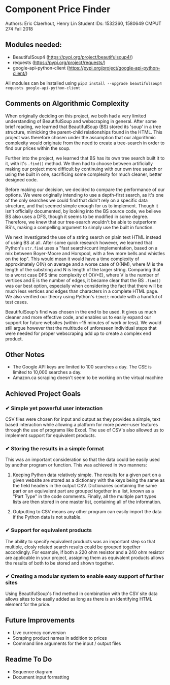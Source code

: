 # Component Price Finder
Authors: Eric Claerhout, Henry Lin
Student IDs: 1532360, 1580649
CMPUT 274 Fall 2018

## Modules needed:
- BeautifulSoup4 (https://pypi.org/project/beautifulsoup4/)
- requests (https://pypi.org/project/requests/)
- google-api-python-client (https://pypi.org/project/google-api-python-client/)

All modules can be installed using
`pip3 install --upgrade beautifulsoup4 requests google-api-python-client`


## Comments on Algorithmic Complexity

When originally deciding on this project, we both had a very limited
understanding of BeautifulSoup and webscraping in general. After some
brief reading, we learned that BeautifulSoup (BS) stored its 'soup' in a
tree structure, mimicking the parent-child relationships found in the
HTML. This project was therefore chosen under the assumption that our
algorithmic complexity would originate from the need to create a
tree-search in order to find our prices within the soup.

Further into the project, we learned that BS has its own tree search
built it to it, with it's `.find()` method. We then had to choose
between artificially making our project more difficult by continuing
with our own tree search or using the built in one, sacrificing some
complexity for much cleaner, better designed code.

Before making our decision, we decided to compare the performance of our
options. We were originally intending to use a depth-first search, as
it's one of the only searches we could find that didn't rely on a
specific data structure, and that seemed simple enough for us to
implement. Though it isn't officially documented, by looking into the BS
source code, we believe BS also uses a DFS, though it seems to be
modified in some degree. Therefore, we knew that our tree-search
wouldn't be able to outperform BS's, making a compelling argument to
simply use the built in function.

We next investigated the use of a string search on plain text HTML
instead of using BS at all. After some quick research however, we
learned that Python's `str.find` uses a "fast search/count
implementation, based on a mix between Boyer-Moore and Horspool, with a
few more bells and whistles on the top". This would mean it would have a
time complexity of approximately O(N) on average and a worse case of
O(NM), where M is the length of the substring and N is length of the
larger string. Comparing that to a worst case DFS time complexity of
O(V+E), where V is the number of vertices and E is the number of edges,
it became clear that the BS `.find()` was our best option, especially
when considering the fact that there will be much less vertices and
edges than characters in a complete HTML page. We also verified our
theory using Python's `timeit` module with a handful of test cases.

BeautifulSoup's find was chosen in the end to be used. It gives us much
cleaner and more effective code, and enables us to easily expand our
support for future websites (within ~15 minutes of work or less). We
would still argue however that the multitude of unforeseen individual
steps that were needed for proper webscraping add up to create a
complex end product.

## Other Notes
- The Google API keys are limited to 100 searches a day. The CSE is
limited to 10,000 searches a day.
- Amazon.ca scraping doesn't seem to be working on the virtual machine


## Achieved Project Goals

### ✔ Simple yet powerful user interaction
CSV files were chosen for input and output as they provides a simple,
text based interaction while allowing a platform for more power-user
features through the use of programs like Excel. The use of CSV's also
allowed us to implement support for equivalent products.

### ✔ Storing the results in a simple format
This was an important consideration so that the data could be easily
used by another program or function. This was achieved in two manners:

1) Keeping Python data relatively simple. The results for a given part
on a given website are stored as a dictionary with the keys being the
same as the field headers in the output CSV. Dictionaries containing the
same part or an equivalent part are grouped together in a list, known as
a "Part Type" in the code comments. Finally, all the multiple part types
lists are then stored in one master list, containing all of the
information.

2) Outputting to CSV means any other program can easily import the data
if the Python data is not suitable.

### ✔ Support for equivalent products
The ability to specify equivalent products was an important step so that
multiple, closly related search results could be grouped together
accordingly. For example, if both a 220 ohm resistor and a 240 ohm
resistor are applicable in your project, assigning them as equivalent
products allows the results of both to be stored and shown together.

### ✔ Creating a modular system to enable easy support of further sites
Using BeautifulSoup's find method in combination with the CSV site data
allows sites to be easily added as long as there is an identifying HTML
element for the price.


## Future Improvements
- Live currency conversion
- Scraping product names in addition to prices
- Command line arguments for the input / output files

## Readme To Do
- Sequence diagram
- Document input formatting
